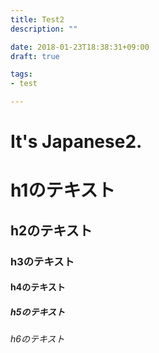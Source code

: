 ```yaml
---
title: Test2
description: ""

date: 2018-01-23T18:38:31+09:00
draft: true

tags:
- test

---
```


# It's Japanese2.


# h1のテキスト
## h2のテキスト
### h3のテキスト
#### h4のテキスト
##### h5のテキスト
###### h6のテキスト